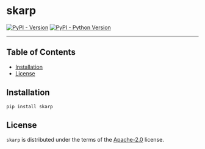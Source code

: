 # skarp

[![PyPI - Version](https://img.shields.io/pypi/v/skarp.svg)](https://pypi.org/project/skarp)
[![PyPI - Python Version](https://img.shields.io/pypi/pyversions/skarp.svg)](https://pypi.org/project/skarp)

-----

## Table of Contents

- [Installation](#installation)
- [License](#license)

## Installation

```console
pip install skarp
```

## License

`skarp` is distributed under the terms of the [Apache-2.0](https://spdx.org/licenses/Apache-2.0.html) license.
